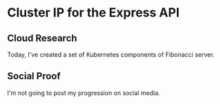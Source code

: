 # Cluster IP for the Express API
## Cloud Research
Today, I've created a set of Kubernetes components of Fibonacci server.

## Social Proof
I'm not going to post my progression on social media.